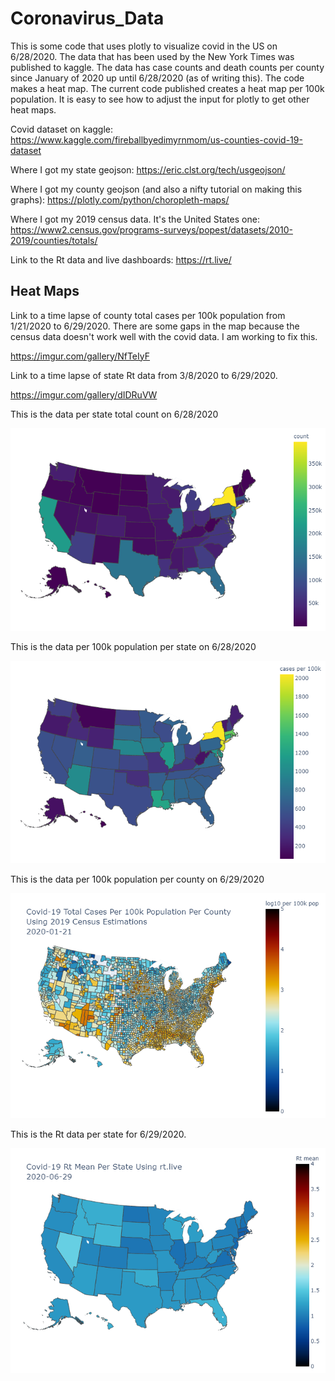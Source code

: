 # Coronavirus_Data

This is some code that uses plotly to visualize covid in the US on 6/28/2020. The data that has been used by the New York Times was published to kaggle. The data 
has case counts and death counts per county since January of 2020 up until 6/28/2020 (as of writing this). The code makes a heat map. The current code published 
creates a heat map per 100k population. It is easy to see how to adjust the input for plotly to get other heat maps.

Covid dataset on kaggle: https://www.kaggle.com/fireballbyedimyrnmom/us-counties-covid-19-dataset

Where I got my state geojson: https://eric.clst.org/tech/usgeojson/

Where I got my county geojson (and also a nifty tutorial on making this graphs): https://plotly.com/python/choropleth-maps/

Where I got my 2019 census data. It's the United States one: https://www2.census.gov/programs-surveys/popest/datasets/2010-2019/counties/totals/

Link to the Rt data and live dashboards: https://rt.live/

## Heat Maps
Link to a time lapse of county total cases per 100k population from 1/21/2020 to 6/29/2020. There are some gaps in the map because the census data doesn't work well with the covid data. I am working to fix this.

https://imgur.com/gallery/NfTeIyF

Link to a time lapse of state Rt data from 3/8/2020 to 6/29/2020.

https://imgur.com/gallery/dIDRuVW

This is the data per state total count on 6/28/2020

![Per State Total Count](/covid_total_states_06282020.png)

This is the data per 100k population per state on 6/28/2020

![Per State Total Count per 100k](/covid_per100k_states_06282020.png)

This is the data per 100k population per county on 6/29/2020

![Per County Total Count per 100k](/covid_per100k_counties_06292020.png)

This is the Rt data per state for 6/29/2020.

![Per State rt](/2020-06-29_rt_per_state.png)



